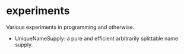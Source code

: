 experiments
===========

Various experiments in programming and otherwise.

- UniqueNameSupply: a pure and efficient arbitrarily splittable name supply.
